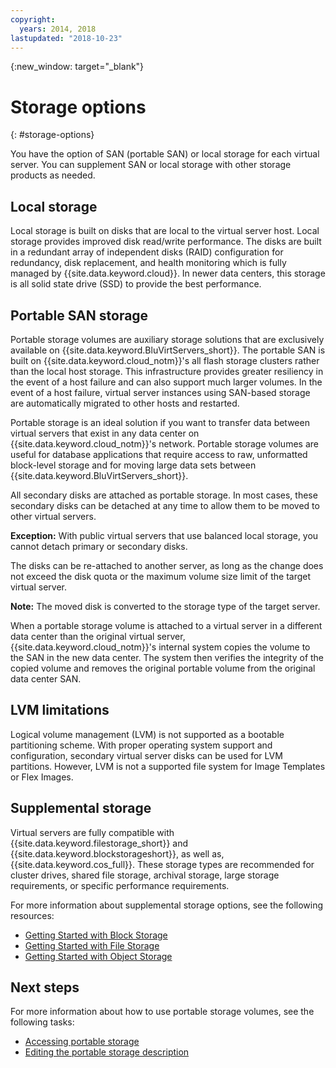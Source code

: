 ```yaml
---
copyright:
  years: 2014, 2018
lastupdated: "2018-10-23"
---
```


{:new_window: target="_blank"}

# Storage options
{: #storage-options}

You have the option of SAN (portable SAN) or local storage for each virtual server. You can supplement SAN or local storage with other storage products as needed.

## Local storage

Local storage is built on disks that are local to the virtual server host. Local storage provides improved disk read/write performance. The disks are built in a redundant array of independent disks (RAID) configuration for redundancy, disk replacement, and health monitoring which is fully managed by {{site.data.keyword.cloud}}. In newer data centers, this storage is all solid state drive (SSD) to provide the best performance.

## Portable SAN storage

Portable storage volumes are auxiliary storage solutions that are exclusively available on {{site.data.keyword.BluVirtServers_short}}.  The portable SAN is built on {{site.data.keyword.cloud_notm}}'s all flash storage clusters rather than the local host storage. This infrastructure provides greater resiliency in the event of a host failure and can also support much larger volumes. In the event of a host failure, virtual server instances using SAN-based storage are automatically migrated to other hosts and restarted.

Portable storage is an ideal solution if you want to transfer data between virtual servers that exist in any data center on {{site.data.keyword.cloud_notm}}'s network. Portable storage volumes are useful for database applications that require access to raw, unformatted block-level storage and for moving large data sets between {{site.data.keyword.BluVirtServers_short}}.

All secondary disks are attached as portable storage. In most cases, these secondary disks can be detached at any time to allow them to be moved to other virtual servers.

**Exception:** With public virtual servers that use balanced local storage, you cannot detach primary or secondary disks.

The disks can be re-attached to another server, as long as the change does not exceed the disk quota or the maximum volume size limit of the target virtual server.

**Note:** The moved disk is converted to the storage type of the target server.

When a portable storage volume is attached to a virtual server in a different data center than the original virtual server, {{site.data.keyword.cloud_notm}}'s internal system copies the volume to the SAN in the new data center. The system then verifies the integrity of the copied volume and removes the original portable volume from the original data center SAN.

## LVM limitations

Logical volume management (LVM) is not supported as a bootable partitioning scheme. With proper operating system support and configuration, secondary virtual server disks can be used for LVM partitions. However, LVM is not a supported file system for Image Templates or Flex Images.

## Supplemental storage

Virtual servers are fully compatible with {{site.data.keyword.filestorage_short}} and {{site.data.keyword.blockstorageshort}}, as well as, {{site.data.keyword.cos_full}}. These storage types are recommended for cluster drives, shared file storage, archival storage, large storage requirements, or specific performance requirements.

For more information about supplemental storage options, see the following resources:

* [Getting Started with Block Storage](/docs/infrastructure/BlockStorage )
* [Getting Started with File Storage](/docs/infrastructure/FileStorage)
* [Getting Started with Object Storage](/docs/services/cloud-object-storage)

## Next steps
For more information about how to use portable storage volumes, see the following tasks:
* [Accessing portable storage](/docs/vsi/storage?topic=virtual-servers-accessing-portable-storage)
* [Editing the portable storage description](/docs/vsi/storage?topic=virtual-servers-editing-a-portable-storage-description)
